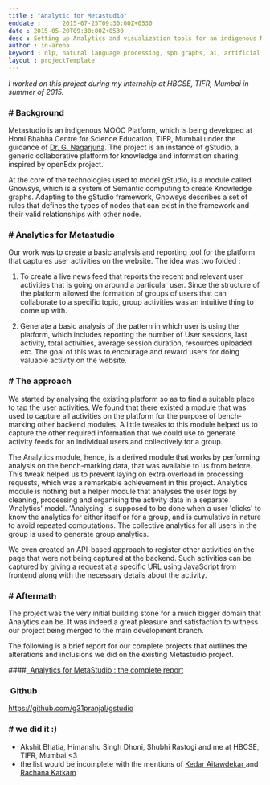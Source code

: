 ```yaml
---
title : "Analytic for Metastudio"
enddate :      2015-07-25T09:30:00Z+0530
date : 2015-05-20T09:30:00Z+0530
desc : Setting up Analytics and visualization tools for an indigenous MOOC platform
author : in-arena
keyword : nlp, natural language processing, spn graphs, ai, artificial intelligence
layout : projectTemplate
---
```


*I worked on this project during my internship at HBCSE, TIFR, Mumbai in summer of 2015.*

### # Background

Metastudio is an indigenous MOOC Platform, which is being developed at Homi Bhabha Centre for Science Education, TIFR, Mumbai under the guidance of [Dr. G. Nagarjuna](https://en.wikipedia.org/wiki/Nagarjuna_G.). The project is an instance of gStudio, a generic collaborative platform for knowledge and information sharing, inspired by openEdx project. 

At the core of the technologies used to model gStudio, is a module called Gnowsys, which is a system of Semantic computing to create Knowledge graphs. Adapting to the gStudio framework, Gnowsys describes a set of rules that defines the types of nodes that can exist in the framework and their valid relationships with other node. 

### # Analytics for Metastudio

Our work was to create a basic analysis and reporting tool for the platform that captures user activities on the website. The idea was two folded : 

1.  To create a live news feed that reports the recent and relevant user activities that is going on around a particular user. Since the structure of the platform allowed the formation of groups of users that can collaborate to a specific topic, group activities was an intuitive thing to come up with. 

2. Generate a basic analysis of the pattern in which user is using the platform, which includes reporting the number of User sessions, last activity, total activities, average session duration, resources uploaded etc. The goal of this was to encourage and reward users for doing valuable activity on the website.

### # The approach 

We started by analysing the existing platform so as to find a suitable place to tap the user activities. We found that there existed a module that was used to capture all activities on the platform for the purpose of bench-marking other backend modules. A little tweaks to this module helped us to capture the other required information that we could use to generate activity feeds for an individual users and collectively for a group. 

The Analytics module, hence, is a derived module that works by performing analysis on the bench-marking data, that was available to us from before. This tweak helped us to prevent laying on extra overload in processing requests, which was a remarkable achievement in this project. Analytics module is nothing but a helper module that analyses the user logs by cleaning, processing and organising the activity data in a separate 'Analytics' model. 'Analysing' is supposed to be done when a user 'clicks' to know the analytics for either itself or for a group, and is cumulative in nature to avoid repeated computations. The collective analytics for all users in the group is used to generate group analytics.

We even created an API-based approach to register other activities on the page that were not being captured at the backend. Such activities can be captured by giving a request at a specific URL using JavaScript from frontend along with the necessary details about the activity.

### # Aftermath

The project was the very initial building stone for a much bigger domain that Analytics can be. It was indeed a great pleasure and satisfaction to witness our project being merged to the main development branch. 

The following is a brief report for our complete projects that outlines the alterations and inclusions we did on the existing Metastudio project. 

####<a href="/assets/ps1-report.pdf" target="_blank"> <i class="fa fa-download"></i>&nbsp;Analytics for MetaStudio : the complete report</a>

### <i class="fa fa-github"></i>&nbsp;Github
<a href="https://github.com/g31pranjal/gstudio" target="_blank">https://github.com/g31pranjal/gstudio</a>

### # we did it :)

- Akshit Bhatia, Himanshu Singh Dhoni, Shubhi Rastogi and me at HBCSE, TIFR, Mumbai <3
- the list would be incomplete with the mentions of <a href="https://github.com/kedar2a" target="_blank">Kedar Aitawdekar
</a> and <a href="https://github.com/katkamrachana" target="_blank">Rachana Katkam </a>


